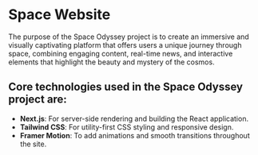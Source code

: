 # Space Website

The purpose of the Space Odyssey project is to create an immersive and visually captivating platform that offers users a unique journey through space, combining engaging content, real-time news, and interactive elements that highlight the beauty and mystery of the cosmos.

## Core technologies used in the Space Odyssey project are:

- **Next.js**: For server-side rendering and building the React application.
- **Tailwind CSS**: For utility-first CSS styling and responsive design.
- **Framer Motion**: To add animations and smooth transitions throughout the site.
